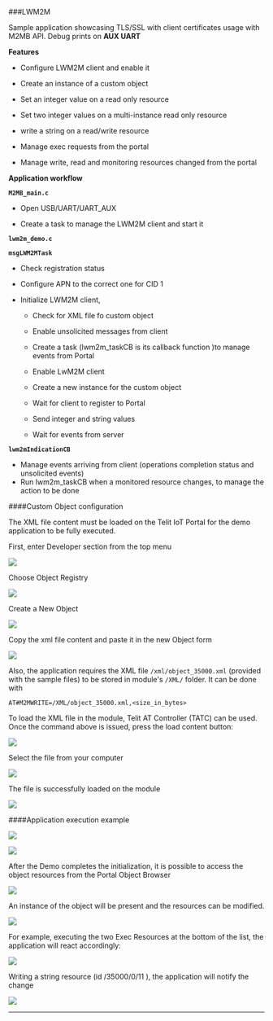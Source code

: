 
###LWM2M

Sample application showcasing TLS/SSL with client certificates usage with M2MB API. Debug prints on **AUX UART**


**Features**


- Configure LWM2M client and enable it

- Create an instance of a custom object

- Set an integer value on a read only resource

- Set two integer values on a multi-instance read only resource

- write a string on a read/write resource

- Manage exec requests from the portal

- Manage write, read and monitoring resources changed from the portal

**Application workflow**

**`M2MB_main.c`**

- Open USB/UART/UART_AUX

- Create a task to manage the LWM2M client and start it


**`lwm2m_demo.c`**

**`msgLWM2MTask`**
- Check registration status

- Configure APN to the correct one for CID 1

- Initialize LWM2M client, 

  - Check for XML file fo custom object
  
  - Enable unsolicited messages from client
  
  - Create a task \(lwm2m_taskCB is its callback function \)to manage events from Portal
  
  - Enable LwM2M client
  
  - Create a new instance for the custom object
  
  - Wait for client to register to Portal
  
  - Send integer and string values
  
  - Wait for events from server


**`lwm2mIndicationCB`**

- Manage events arriving from client \(operations completion status and unsolicited events\)
- Run lwm2m_taskCB when a monitored resource changes, to manage the action to be done

####Custom Object configuration

The XML file content must be loaded on the Telit IoT Portal for the demo application to be fully executed.

First, enter Developer section from the top menu

![](../../pictures/samples/lwm2m_xml_1_developer_bordered.png)


Choose Object Registry

![](../../pictures/samples/lwm2m_xml_2_object_registry_bordered.png)


Create a New Object

![](../../pictures/samples/lwm2m_xml_3_new_object_bordered.png)


Copy the xml file content and paste it in the new Object form

![](../../pictures/samples/lwm2m_xml_4_paste_content_bordered.png)



Also, the application requires the XML file `/xml/object_35000.xml` (provided with the sample files) to be stored in module's `/XML/` folder. 
It can be done with 

`AT#M2MWRITE=/XML/object_35000.xml,<size_in_bytes>`

To load the XML file in the module, Telit AT Controller (TATC) can be used. Once the command above is issued, press the load content button:

![](../../pictures/samples/lwm2m_xml_5_load_xml_bordered.png)


Select the file from your computer

![](../../pictures/samples/lwm2m_xml_6_file_select_bordered.png)


The file is successfully loaded on the module

![](../../pictures/samples/lwm2m_xml_7_done_bordered.png)


####Application execution example

![](../../pictures/samples/lwm2m_1_bordered.png)

![](../../pictures/samples/lwm2m_2_bordered.png)


After the Demo completes the initialization, it is possible to access the object resources from the Portal Object Browser

![](../../pictures/samples/lwm2m_portal_object_browser_bordered.png)

An instance of the object will be present and the resources can be modified. 

![](../../pictures/samples/lwm2m_portal_object_bordered.png)

For example, executing the two Exec Resources at the bottom of the list, the application will react accordingly:

![](../../pictures/samples/lwm2m_3_exec_bordered.png)

Writing a string resource (id /35000/0/11 ), the application will notify the change

![](../../pictures/samples/lwm2m_4_write_bordered.png)

---------------------

